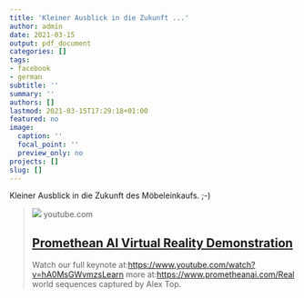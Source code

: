 ```yaml
---
title: 'Kleiner Ausblick in die Zukunft ...'
author: admin
date: 2021-03-15
output: pdf_document
categories: []
tags:
- facebook
- german
subtitle: ''
summary: ''
authors: []
lastmod: 2021-03-15T17:29:18+01:00
featured: no
image:
  caption: ''
  focal_point: ''
  preview_only: no
projects: []
slug: []
---
```

Kleiner Ausblick in die Zukunft des Möbeleinkaufs. ;-)
> [![](https://i.ytimg.com/vi/73ZTnPsO-m0/maxresdefault.jpg)](https://www.youtube.com/watch?v=73ZTnPsO-m0)
> youtube.com
> ## [Promethean AI Virtual Reality Demonstration](https://www.youtube.com/watch?v=73ZTnPsO-m0)
>
>Watch our full keynote at:https://www.youtube.com/watch?v=hA0MsGWvmzsLearn more at:https://www.prometheanai.com/Real world sequences captured by Alex Top.

